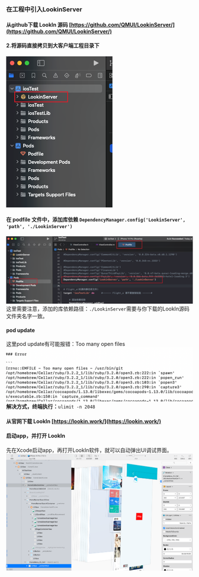 ### 在工程中引入LookinServer
#### 从github下载 LookIn 源码 [https://github.com/QMUI/LookinServer/](https://github.com/QMUI/LookinServer/)
#### 2.将源码直接拷贝到大客户端工程目录下
#### ![image.png](../../images/b7de08b32f63b10728cb2be00ca6c03b.png)
#### 在 podfile 文件中，添加库依赖 `DependencyManager.config('LookinServer', 'path', './LookinServer')`
![image.png](../../images/da1c8cb0f4a388be9626a6837348aa7c.png)<br />这里需要注意，添加的库依赖路径：`./LookinServer`需要与你下载的LookIn源码文件夹名字一致。
#### pod update
这里pod update有可能报错：Too many open files<br />![image.png](../../images/64f74a7b3e4e293c84b69e90972c5241.png)<br />**解决方式，终端执行：**`ulimit -n 2048`
#### 从官网下载 LookIn [https://lookin.work/](https://lookin.work/)
#### 启动app，并打开 LookIn
先在Xcode启动app，再打开LookIn软件，就可以自动弹出UI调试界面。<br />![image.png](../../images/1a8e7588cbea54f97bd9c223f5ca4d3a.png)


